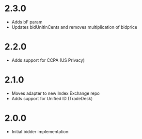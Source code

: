 
# 2.3.0
- Adds bF param
- Updates bidUnitInCents and removes multiplication of bidprice
# 2.2.0
- Adds support for CCPA (US Privacy)
# 2.1.0
- Moves adapter to new Index Exchange repo
- Adds support for Unified ID (TradeDesk)
# 2.0.0
- Initial bidder implementation